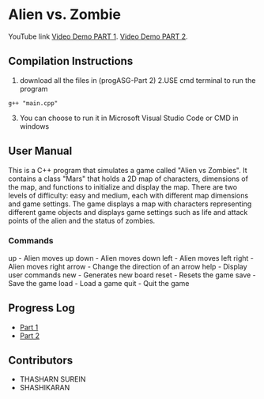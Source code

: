 # Alien vs. Zombie

YouTube link 
[Video Demo PART 1](https://www.youtube.com/watch?v=FPjO-8AvQVQ).
[Video Demo PART 2](https://www.youtube.com/watch?v=2lvnmsj14g0).

## Compilation Instructions
1. download all the files in (progASG-Part 2)
2.USE cmd terminal to run the program
```
g++ "main.cpp"
```
3. You can choose to run it in Microsoft Visual Studio Code or CMD in windows

## User Manual

This is a C++ program that simulates a game called "Alien vs Zombies". It contains a class "Mars" that holds a 2D map of characters, dimensions of the map, and functions to initialize and display the map. There are two levels of difficulty: easy and medium, each with different map dimensions and game settings. The game displays a map with characters representing different game objects and displays game settings such as life and attack points of the alien and the status of zombies.

### Commands
up - Alien moves up
down - Alien moves down
left - Alien moves left
right - Alien moves right
arrow - Change the direction of an arrow
help - Display user commands
new - Generates new board
reset - Resets the game
save - Save the game
load - Load a game
quit - Quit the game

## Progress Log

- [Part 1](https://github.com/TS1211101584/starterkit/blob/main/progASG-Part%201/PART1.md)
- [Part 2](https://github.com/TS1211101584/starterkit/blob/main/progASG-Part%202/PART2.md)

## Contributors

- THASHARN SUREIN
- SHASHIKARAN


